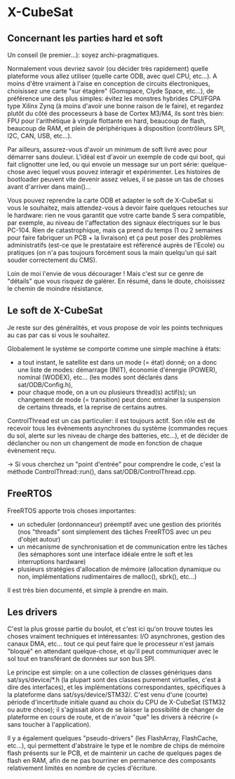 # X-CubeSat


## Concernant les parties hard et soft

Un conseil (le premier...): soyez archi-pragmatiques.

Normalement vous devriez savoir (ou décider très rapidement) quelle plateforme vous allez utiliser (quelle carte ODB, avec quel CPU, etc...).  A moins d'être vraiment à l'aise en conception de circuits électroniques, choisissez une carte "sur étagère" (Gomspace, Clyde Space, etc...), de préférence une des plus simples: évitez les monstres hybrides CPU/FGPA type Xilinx Zynq (à moins d'avoir une bonne raison de le faire), et regardez plutôt du côté des processeurs à base de Cortex M3/M4, ils sont très bien: FPU pour l'arithétique à virgule flottante en hard, beaucoup de flash, beaucoup de RAM, et plein de périphériques à disposition (contrôleurs SPI, I2C, CAN, USB, etc...).

Par ailleurs, assurez-vous d'avoir un minimum de soft livré avec pour démarrer sans douleur.  L'idéal est d'avoir un exemple de code qui boot, qui fait clignotter une led, ou qui envoie un message sur un port série: quelque-chose avec lequel vous pouvez interagir et expérimenter.  Les histoires de bootloader peuvent vite devenir assez velues, il se passe un tas de choses avant d'arriver dans main()...

Vous pouvez reprendre la carte ODB et adapter le soft de X-CubeSat si vous le souhaitez, mais attendez-vous à devoir faire quelques retouches sur le hardware: rien ne vous garantit que votre carte bande S sera compatible, par exemple, au niveau de l'affectation des signaux électriques sur le bus PC-104.  Rien de catastrophique, mais ça prend du temps (1 ou 2 semaines pour faire fabriquer un PCB + la livraison) et ça peut poser des problèmes administratifs (est-ce que le prestataire est référencé auprès de l'Ecole) ou pratiques (on n'a pas toujours forcément sous la main quelqu'un qui sait souder correctement du CMS).

Loin de moi l'envie de vous décourager !  Mais c'est sur ce genre de "détails" que vous risquez de galérer.  En résumé, dans le doute, choisissez le chemin de moindre résistance.

## Le soft de X-CubeSat

Je reste sur des généralités, et vous propose de voir les points techniques au cas par cas si vous le souhaitez.

Globalement le système se comporte comme une simple machine à états:

* a tout instant, le satellite est dans un mode (= état) donné;  on a donc une liste de modes: démarrage (INIT), économie d'énergie (POWER), nominal (WODEX), etc... (les modes sont déclarés dans sat/ODB/Config.h),
* pour chaque mode, on a un ou plusieurs thread(s) actif(s);  un changement de mode (= transition) peut donc entraîner la suspension de certains threads, et la reprise de certains autres.

ControlThread est un cas particulier: il est toujours actif. Son rôle est de recevoir tous les évènements asynchrones du système (commandes reçues du sol, alerte sur les niveau de charge des batteries, etc...), et de décider de déclancher ou non un changement de mode en fonction de chaque évènement reçu.

-> Si vous cherchez un "point d'entrée" pour comprendre le code, c'est la méthode ControlThread::run(), dans sat/ODB/ControlThread.cpp.

## FreeRTOS

FreeRTOS apporte trois choses importantes:

* un scheduler (ordonnanceur) préemptif avec une gestion des priorités (nos "threads" sont simplement des tâches FreeRTOS avec un peu d'objet autour)
* un mécanisme de synchronisation et de communication entre les tâches (les sémaphores sont une interface idéale entre le soft et les interruptions hardware)
* plusieurs stratégies d'allocation de mémoire (allocation dynamique ou non, implémentations rudimentaires de malloc(), sbrk(), etc...)

Il est très bien documenté, et simple à prendre en main.

## Les drivers

C'est la plus grosse partie du boulot, et c'est ici qu'on trouve toutes les choses vraiment techniques et intéressantes: I/O asynchrones, gestion des canaux DMA, etc... tout ce qui peut faire que le processeur n'est jamais "bloqué" en attendant quelque-chose, et qu'il peut communiquer avec le sol tout en transférant de données sur son bus SPI.

Le principe est simple: on a une collection de classes génériques dans sat/sys/device/*.h (la plupart sont des classes purement virtuelles, c'est à dire des interfaces), et les implémentations correspondantes, spécifiques à la plateforme dans sat/sys/device/STM32/.  C'est venu d'une (courte) période d'incertitude initiale quand au choix du CPU de X-CubeSat (STM32 ou autre chose);  il s'agissait alors de se laisser la possibilité de changer de plateforme en cours de route, et de n'avoir "que" les drivers à réécrire (= sans toucher à l'application).

Il y a également quelques "pseudo-drivers" (les FlashArray, FlashCache, etc...), qui permettent d'abstraire le type et le nombre de chips de mémoire flash présents sur le PCB, et de maintenir un cache de quelques pages de flash en RAM, afin de ne pas bourriner en permanence des composants relativement limités en nombre de cycles d'écriture.

